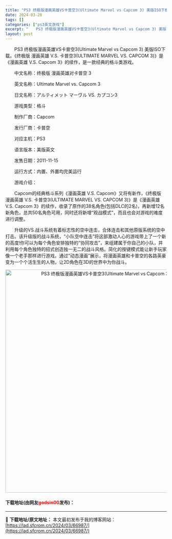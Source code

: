 ```yaml
---
title: "PS3 终极版漫画英雄VS卡普空3(Ultimate Marvel vs Capcom 3) 美版ISO下载"
date: 2024-03-28
tags: []
categories: ["ps3英文游戏"]
excerpt: "　　PS3 终极版漫画英雄VS卡普空3(Ultimate Marvel vs Capcom 3) 美版ISO下载。《终极版 漫画英雄 V.S. 卡普空3(ULTIMATE MARVEL VS. CAPCOM 3)》是《漫画英雄 V.S. Capcom 3》的续作，是一款经典的格斗类游戏。 　　中文名&hellip;"
layout: post
---
```


 <p>　　PS3 终极版漫画英雄VS卡普空3(Ultimate Marvel vs Capcom 3) 美版ISO下载。《终极版 漫画英雄 V.S. 卡普空3(ULTIMATE MARVEL VS. CAPCOM 3)》是《漫画英雄 V.S. Capcom 3》的续作，是一款经典的格斗类游戏。</p> <p>　　中文名称：终极版 漫画英雄对卡普空 3</p> <p>　　英文名称：Ultimate Marvel vs. Capcom 3</p> <p>　　日文名称：アルティメット マーヴル VS. カプコン3</p> <p>　　游戏类型：格斗</p> <p>　　制作厂商：Capcom</p> <p>　　发行厂商：卡普空</p> <p>　　对应主机：PS3</p> <p>　　语言版本：美版英文</p> <p>　　发售日期：2011-11-15</p> <p>　　运行方式：内置、外置均完美运行</p> <p>　　游戏介绍：</p> <p>　　Capcom的经典格斗系列《漫画英雄 V.S. Capcom》又将有新作，《终极版 漫画英雄 V.S. 卡普空3(ULTIMATE MARVEL VS. CAPCOM 3)》是《漫画英雄 V.S. Capcom 3》的续作，收录了原作的38名角色(包括DLC的2名)，再新增12名新角色，总共50名角色可用，同时还将新增&ldquo;观战模式&rdquo;，而且也会对游戏的难度进行调整。</p> <p>　　升级的VS.战斗系统有着标志性的空中连击，合体连击和其他原版系统的空中打击。该升级版的战斗系统，&ldquo;小队空中连击&rdquo;将这部激动人心的游戏带上了一个新的高度!你可以为每个角色安排独特的&ldquo;协同攻击&rdquo;，来组建属于你自己的小队，并利用每个角色独特的招式创造独一无二的战斗风格。简化的按键模式能让新手玩家像一个老手那样进行游戏。通过&ldquo;动态漫画&rdquo;展示，将漫画英雄和卡普空的各路英豪变为一个个活生生的人物，让2D角色在3D的世界中为你战斗。</p> <p align="center"><img align="" border="0" src="https://lad.sfcrom.cn/wp-content/uploads/2024/03/20240328_66051d20555a9.png" width="694" alt="PS3 终极版漫画英雄VS卡普空3(Ultimate Marvel vs Capcom 3) 美版ISO下载" /></p> <p><h4>下载地址(由网友<font color="red">godsin00</font>发布)：</h4></p> 

---
📖 **下载地址/原文地址：** 本文最初发布于我的博客网站：[https://lad.sfcrom.cn/2024/03/66987/](https://lad.sfcrom.cn/2024/03/66987/)

